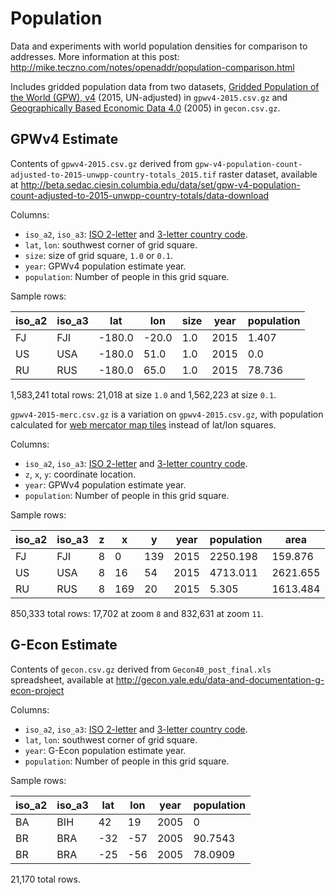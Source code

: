 Population
==========

Data and experiments with world population densities for comparison to addresses.
More information at this post: http://mike.teczno.com/notes/openaddr/population-comparison.html

Includes gridded population data from two datasets,
[Gridded Population of the World (GPW), v4](http://beta.sedac.ciesin.columbia.edu/data/collection/gpw-v4)
(2015, UN-adjusted) in `gpwv4-2015.csv.gz` and
[Geographically Based Economic Data 4.0](http://gecon.yale.edu/data-and-documentation-g-econ-project)
(2005) in `gecon.csv.gz`.

GPWv4 Estimate
-----

Contents of `gpwv4-2015.csv.gz` derived from `gpw-v4-population-count-adjusted-to-2015-unwpp-country-totals_2015.tif`
raster dataset, available at http://beta.sedac.ciesin.columbia.edu/data/set/gpw-v4-population-count-adjusted-to-2015-unwpp-country-totals/data-download

Columns:

* `iso_a2`, `iso_a3`: [ISO 2-letter](https://en.wikipedia.org/wiki/ISO_3166-1_alpha-2)
   and [3-letter country code](https://en.wikipedia.org/wiki/ISO_3166-1_alpha-3).
* `lat`, `lon`: southwest corner of grid square.
* `size`: size of grid square, `1.0` or `0.1`.
* `year`: GPWv4 population estimate year.
* `population`: Number of people in this grid square.

Sample rows:

|  iso_a2 | iso_a3 | lat    | lon   | size | year | population   |
|---------|--------|--------|-------|------|------|--------------|
|  FJ     | FJI    | -180.0 | -20.0 | 1.0  | 2015 | 1.407        |
|  US     | USA    | -180.0 | 51.0  | 1.0  | 2015 | 0.0          |
|  RU     | RUS    | -180.0 | 65.0  | 1.0  | 2015 | 78.736       |

1,583,241 total rows: 21,018 at size `1.0` and 1,562,223 at size `0.1`.

`gpwv4-2015-merc.csv.gz` is a variation on `gpwv4-2015.csv.gz`, with population
calculated for [web mercator map tiles](http://wiki.openstreetmap.org/wiki/Slippy_map_tilenames)
instead of lat/lon squares.

Columns:

* `iso_a2`, `iso_a3`: [ISO 2-letter](https://en.wikipedia.org/wiki/ISO_3166-1_alpha-2)
   and [3-letter country code](https://en.wikipedia.org/wiki/ISO_3166-1_alpha-3).
* `z`, `x`, `y`: coordinate location.
* `year`: GPWv4 population estimate year.
* `population`: Number of people in this grid square.

Sample rows:

|  iso_a2 | iso_a3 | z | x   | y   | year | population  | area       |
|---------|--------|---|-----|-----|------|-------------|------------|
|  FJ     | FJI    | 8 | 0   | 139 | 2015 | 2250.198    | 159.876    |
|  US     | USA    | 8 | 16  | 54  | 2015 | 4713.011    | 2621.655   |
|  RU     | RUS    | 8 | 169 | 20  | 2015 | 5.305       | 1613.484   |

850,333 total rows: 17,702 at zoom `8` and 832,631 at zoom `11`.

G-Econ Estimate
------

Contents of `gecon.csv.gz` derived from `Gecon40_post_final.xls` spreadsheet,
available at http://gecon.yale.edu/data-and-documentation-g-econ-project

Columns:

* `iso_a2`, `iso_a3`: [ISO 2-letter](https://en.wikipedia.org/wiki/ISO_3166-1_alpha-2)
   and [3-letter country code](https://en.wikipedia.org/wiki/ISO_3166-1_alpha-3).
* `lat`, `lon`: southwest corner of grid square.
* `year`: G-Econ population estimate year.
* `population`: Number of people in this grid square.

Sample rows:

|  iso_a2 | iso_a3 | lat | lon  | year | population  |
|---------|--------|-----|------|------|-------------|
|  BA     | BIH    | 42  | 19   | 2005 | 0           |
|  BR     | BRA    | -32 | -57  | 2005 | 90.7543     |
|  BR     | BRA    | -25 | -56  | 2005 | 78.0909     |

21,170 total rows.
